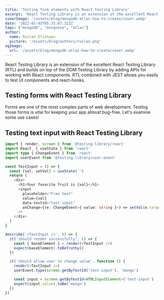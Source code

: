 ```yaml
---
title: 'Testing form elements with React Testing Library'
excerpt: 'React Testing Library is an extension of the excellent React Testing Library. Let's examine use cases by examples.'
coverImage: '/assets/blog/mongodb-atlas-how-to-create/cover.webp'
date: '2022-01-03T05:35:07.322Z'
tags: ["mongodb", "mongoose", "atlas"]
author:
  name: Ruslan Elishaev
  picture: '/assets/blog/authors/ruslan.png'
ogImage:
  url: '/assets/blog/mongodb-atlas-how-to-create/cover.webp'
---
```


React Testing Library is an extension of the excellent React Testing Library (RTL) and builds on top of the DOM Testing Library by adding APIs for working with React components.
RTL combined with JEST allows you easily to test UI components and react-hooks.

## Testing forms with React Testing Library
Forms are one of the most complex parts of web development. Testing those forms is vital for keeping your app almost bug-free.
Let's examine some use cases!


## Testing text input with React Testing Library

```typescript jsx
import { render, screen } from '@testing-library/react'
import React, { useState } from 'react'
import type { ChangeEvent } from 'react'
import userEvent from '@testing-library/user-event'

const TestInput = () => {
  const [val, setVal] = useState('')
  return (
    <div>
      <h1>Your favorite fruit is {val}</h1>
      <input
        placeholder="Free text"
        value={val}
        data-testid="test-input"
        onChange={(e: ChangeEvent<{ value: string }>) => setVal(e.target.value)}
      />
    </div>
  )
}

describe('<TestInput />', () => {
  it('should render successfully', () => {
    const { baseElement } = render(<TestInput />)
    expect(baseElement).toBeTruthy()
  })

  it('should allow user to change value', function () {
    render(<TestInput />)
    userEvent.type(screen.getByTestId('test-input'), 'mango')

    const input = screen.getByTestId<HTMLInputElement>('test-input')
    expect(input.value).toBe('mango')
  })
})

```

